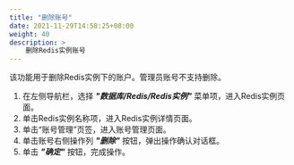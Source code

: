 ```yaml
---
title: "删除账号"
date: 2021-11-29T14:58:25+08:00
weight: 40
description: >
    删除Redis实例账号
---
```


该功能用于删除Redis实例下的账户。管理员账号不支持删除。

1. 在左侧导航栏，选择 **_"数据库/Redis/Redis实例"_** 菜单项，进入Redis实例页面。
2. 单击Redis实例名称项，进入Redis实例详情页面。
2. 单击“账号管理”页签，进入账号管理页面。
3. 单击账号右侧操作列 **_"删除"_** 按钮，弹出操作确认对话框。
4. 单击 **_"确定"_** 按钮，完成操作。